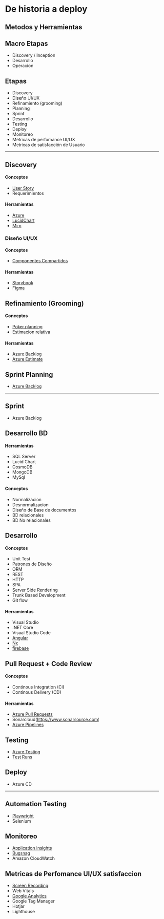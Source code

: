 # De historia a deploy
## Metodos y Herramientas

## Macro Etapas
+ Discovery / Inception
+ Desarrollo
+ Operacion

## Etapas
+ Discovery
+ Diseño UI/UX
+ Refinamiento (grooming)
+ Planning
+ Sprint
+ Desarrollo
+ Testing
+ Deploy 
+ Monitoreo
+ Metricas de perfomance UI/UX
+ Metricas de satisfacción de Usuario
---
## Discovery
#### Conceptos
+ [User Story](https://dev.azure.com/sancristobalCTD/EdgETeam/_backlogs/backlog/Asegurados/Backlog%20items/?workitem=286976)
+ Requerimientos
#### Herramientas
+ [Azure](https://dev.azure.com/sancristobalCTD/EdgETeam/_backlogs/backlog/Marketing%20Digital/Backlog%20items)
+ [LucidChart](https://lucid.app/lucidchart/978fce94-3f3d-49e3-998b-1a2b76f032e1/edit?loaddialog=PersonaSurvey#?templateid=NULL)
+ [Miro](https://miro.com/app/board/uXjVMvLGKdM=/)

### Diseño UI/UX
#### Conceptos
+ [Componentes Compartidos](https://ui-core-components.sancristobalonline.com.ar/)
#### Herramientas
+ [Storybook](https://storybook.js.org/)
+ [Figma](https://www.figma.com/)
  

## Refinamiento (Grooming)
#### Conceptos
+ [Poker planning](https://planningpokeronline.com/mf6Wcu5ZannUsNCnBf3S/)
+ Estimacion relativa
#### Herramientas
+ [Azure Backlog](https://dev.azure.com/)
+ [Azure Estimate](https://www.youtube.com/watch?v=sdEvskK9Zlk)

## Sprint Planning
+ [Azure Backlog](https://dev.azure.com/)
---
## Sprint
+ Azure Backlog

## Desarrollo BD
#### Herramientas
+ SQL Server
+ Lucid Chart
+ CosmoDB
+ MongoDB
+ MySql
  
#### Conceptos
+ Normalizacion
+ Desnormalizacion
+ Diseño de Base de documentos
+ BD relacionales
+ BD No relacionales

## Desarrollo
#### Conceptos
+ Unit Test
+ Patrones de Diseño
+ ORM
+ REST
+ HTTP
+ SPA
+ Server Side Rendering
+ Trunk Based Development
+ Git flow
  
#### Herramientas
+ Visual Studio
+ .NET Core
+ Visual Studio Code
+ [Angular](http://angular.dev)
+ [Nx](https://nx.dev/)
+ [firebase](https://console.firebase.google.com/)

## Pull Request + Code Review

#### Conceptos
+ Continous Integration (CI)
+ Continous Delivery (CD)
#### Herramientas
+ [Azure Pull Requests](https://learn.microsoft.com/en-us/azure/devops/repos/git/pull-requests?view=azure-devops&tabs=browser)
+ Sonarcloud(https://www.sonarsource.com)
+ [Azure Pipelines](https://learn.microsoft.com/en-us/azure/devops/pipelines/get-started/pipelines-get-started?view=azure-devops)

## Testing
+ [Azure Testing](https://azure.microsoft.com/es-es/products/devops/test-plans)
+ [Test Runs](https://azure.microsoft.com/es-es/products/devops/test-plans)

## Deploy
+ Azure CD
---
## Automation Testing
+ [Playwright](https://playwright.dev/docs/intro)
+ Selenium
  
## Monitoreo
+ [Application Insights](https://learn.microsoft.com/es-es/azure/azure-monitor/app/app-insights-overview)
+ [Bugsnag](https://www.bugsnag.com/)
+ Amazon CloudWatch

## Metricas de Perfomance UI/UX satisfaccion
+ [Screen Recording](https://insights.hotjar.com)
+ Web Vitals
+ [Google Analytics ](https://analytics.google.com/analytics/web/?authuser=1#/p270437487/reports/intelligenthome)
+ Google Tag Manager
+ Hotjar
+ Lighthouse
